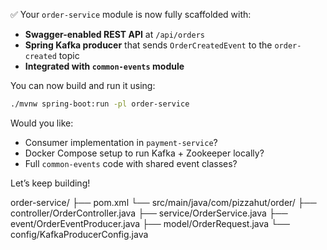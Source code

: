 ✅ Your `order-service` module is now fully scaffolded with:

- **Swagger-enabled REST API** at `/api/orders`
- **Spring Kafka producer** that sends `OrderCreatedEvent` to the `order-created` topic
- **Integrated with `common-events` module**

You can now build and run it using:
```bash
./mvnw spring-boot:run -pl order-service
```

Would you like:
- Consumer implementation in `payment-service`?
- Docker Compose setup to run Kafka + Zookeeper locally?
- Full `common-events` code with shared event classes?

Let’s keep building!

order-service/
├── pom.xml
└── src/main/java/com/pizzahut/order/
├── controller/OrderController.java
├── service/OrderService.java
├── event/OrderEventProducer.java
├── model/OrderRequest.java
└── config/KafkaProducerConfig.java